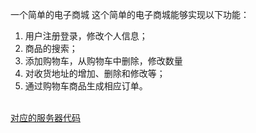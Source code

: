 一个简单的电子商城
这个简单的电子商城能够实现以下功能：
1. 用户注册登录，修改个人信息；
2. 商品的搜索；
3. 添加购物车，从购物车中删除，修改数量
4. 对收货地址的增加、删除和修改等；
5. 通过购物车商品生成相应订单。
<br />
<a href="https://github.com/msyml/Easy_shop-Serve">对应的服务器代码</a>
